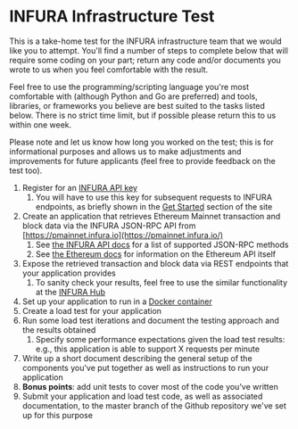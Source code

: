 # INFURA Infrastructure Test

This is a take-home test for the INFURA infrastructure team that we would like 
you to attempt. You'll find a number of steps to complete below that will 
require some coding on your part; return any code and/or documents you wrote 
to us when you feel comfortable with the result.

Feel free to use the programming/scripting language you're most comfortable 
with (although Python and Go are preferred) and tools, libraries, or 
frameworks you believe are best suited to the tasks listed below. There is no 
strict time limit, but if possible please return this to us within one week.

Please note and let us know how long you worked on the test; this is for 
informational purposes and allows us to make adjustments and improvements for 
future applicants (feel free to provide feedback on the test too).


1. Register for an [INFURA API key](https://infura.io/register.html)
    1. You will have to use this key for subsequent requests to INFURA endpoints, 
    as briefly shown in the [Get Started](https://infura.io/#how-to) section of the site
2. Create an application that retrieves Ethereum Mainnet transaction and block 
data via the INFURA JSON-RPC API from 
[https://pmainnet.infura.io](https://pmainnet.infura.io/)
    1. See [the INFURA API docs](https://infura.io/docs/#supported-json-rpc-methods) 
    for a list of supported JSON-RPC methods
    2. See [the Ethereum docs](https://github.com/ethereum/wiki/wiki/JSON-RPC) for information on the 
    Ethereum API itself
3. Expose the retrieved transaction and block data via REST endpoints that your 
application provides
    1. To sanity check your results, feel free to use the similar functionality
    at the [INFURA Hub](https://hub.infura.io/mainnet)
4. Set up your application to run in a [Docker container](https://www.docker.com)
5. Create a load test for your application
6. Run some load test iterations and document the testing approach and the 
results obtained
    1. Specify some performance expectations given the load test results: 
    e.g., this application is able to support X requests per minute
7. Write up a short document describing the general setup of the components 
you've put together as well as instructions to run your application
8. **Bonus points**: add unit tests to cover most of the code you've written
9. Submit your application and load test code, as well as associated 
documentation, to the master branch of the Github repository 
we've set up for this purpose
